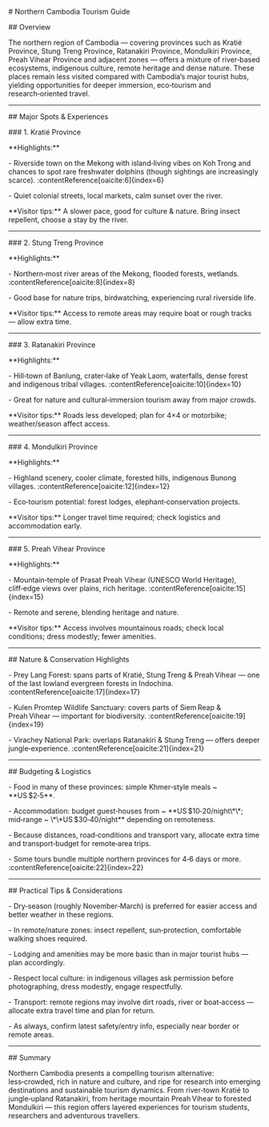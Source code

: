 \# Northern Cambodia Tourism Guide



\## Overview  

The northern region of Cambodia — covering provinces such as Kratié Province, Stung Treng Province, Ratanakiri Province, Mondulkiri Province, Preah Vihear Province and adjacent zones — offers a mixture of river‑based ecosystems, indigenous culture, remote heritage and dense nature. These places remain less visited compared with Cambodia’s major tourist hubs, yielding opportunities for deeper immersion, eco‑tourism and research‑oriented travel.  



---



\## Major Spots \& Experiences  



\### 1. Kratié Province  

\*\*Highlights:\*\*  

\- Riverside town on the Mekong with island‑living vibes on Koh Trong and chances to spot rare freshwater dolphins (though sightings are increasingly scarce). :contentReference\[oaicite:6]{index=6}  

\- Quiet colonial streets, local markets, calm sunset over the river.  

\*\*Visitor tips:\*\* A slower pace, good for culture \& nature. Bring insect repellent, choose a stay by the river.  



---



\### 2. Stung Treng Province  

\*\*Highlights:\*\*  

\- Northern‑most river areas of the Mekong, flooded forests, wetlands. :contentReference\[oaicite:8]{index=8}  

\- Good base for nature trips, birdwatching, experiencing rural riverside life.  

\*\*Visitor tips:\*\* Access to remote areas may require boat or rough tracks — allow extra time.  



---



\### 3. Ratanakiri Province  

\*\*Highlights:\*\*  

\- Hill‑town of Banlung, crater‑lake of Yeak Laom, waterfalls, dense forest and indigenous tribal villages. :contentReference\[oaicite:10]{index=10}  

\- Great for nature and cultural‑immersion tourism away from major crowds.  

\*\*Visitor tips:\*\* Roads less developed; plan for 4×4 or motorbike; weather/season affect access.  



---



\### 4. Mondulkiri Province  

\*\*Highlights:\*\*  

\- Highland scenery, cooler climate, forested hills, indigenous Bunong villages. :contentReference\[oaicite:12]{index=12}  

\- Eco‑tourism potential: forest lodges, elephant‑conservation projects.  

\*\*Visitor tips:\*\* Longer travel time required; check logistics and accommodation early.  



---



\### 5. Preah Vihear Province  

\*\*Highlights:\*\*  

\- Mountain‑temple of Prasat Preah Vihear (UNESCO World Heritage), cliff‑edge views over plains, rich heritage. :contentReference\[oaicite:15]{index=15}  

\- Remote and serene, blending heritage and nature.  

\*\*Visitor tips:\*\* Access involves mountainous roads; check local conditions; dress modestly; fewer amenities.  



---



\## Nature \& Conservation Highlights  

\- Prey Lang Forest: spans parts of Kratié, Stung Treng \& Preah Vihear — one of the last lowland evergreen forests in Indochina. :contentReference\[oaicite:17]{index=17}  

\- Kulen Promtep Wildlife Sanctuary: covers parts of Siem Reap \& Preah Vihear — important for biodiversity. :contentReference\[oaicite:19]{index=19}  

\- Virachey National Park: overlaps Ratanakiri \& Stung Treng — offers deeper jungle‑experience. :contentReference\[oaicite:21]{index=21}  



---



\## Budgeting \& Logistics  

\- Food in many of these provinces: simple Khmer‑style meals ~ \*\*US $2‑5\*\*.  

\- Accommodation: budget guest‑houses from ~ \*\*US $10‑20/night\*\*; mid‑range ~ \*\*US $30‑40/night\*\* depending on remoteness.  

\- Because distances, road‑conditions and transport vary, allocate extra time and transport‑budget for remote‑area trips.  

\- Some tours bundle multiple northern provinces for 4‑6 days or more. :contentReference\[oaicite:22]{index=22}  



---



\## Practical Tips \& Considerations  

\- Dry‑season (roughly November‑March) is preferred for easier access and better weather in these regions.  

\- In remote/nature zones: insect repellent, sun‑protection, comfortable walking shoes required.  

\- Lodging and amenities may be more basic than in major tourist hubs — plan accordingly.  

\- Respect local culture: in indigenous villages ask permission before photographing, dress modestly, engage respectfully.  

\- Transport: remote regions may involve dirt roads, river or boat‑access — allocate extra travel time and plan for return.  

\- As always, confirm latest safety/entry info, especially near border or remote areas.  



---



\## Summary  

Northern Cambodia presents a compelling tourism alternative: less‑crowded, rich in nature and culture, and ripe for research into emerging destinations and sustainable tourism dynamics. From river‑town Kratié to jungle‑upland Ratanakiri, from heritage mountain Preah Vihear to forested Mondulkiri — this region offers layered experiences for tourism students, researchers and adventurous travellers.





